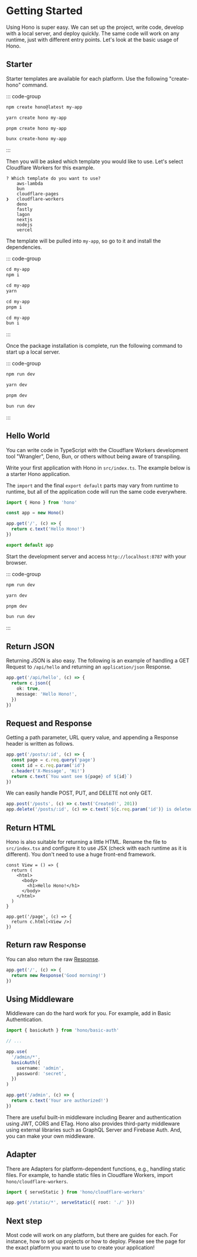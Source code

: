 # Getting Started

Using Hono is super easy. We can set up the project, write code, develop with a local server, and deploy quickly. The same code will work on any runtime, just with different entry points. Let's look at the basic usage of Hono.

## Starter

Starter templates are available for each platform. Use the following "create-hono" command.

::: code-group

```txt [npm]
npm create hono@latest my-app
```

```txt [yarn]
yarn create hono my-app
```

```txt [pnpm]
pnpm create hono my-app
```

```txt [bun]
bunx create-hono my-app
```

:::

Then you will be asked which template you would like to use.
Let's select Cloudflare Workers for this example.

```
? Which template do you want to use?
    aws-lambda
    bun
    cloudflare-pages
❯   cloudflare-workers
    deno
    fastly
    lagon
    nextjs
    nodejs
    vercel
```

The template will be pulled into `my-app`, so go to it and install the dependencies.

::: code-group

```txt [npm]
cd my-app
npm i
```

```txt [yarn]
cd my-app
yarn
```

```txt [pnpm]
cd my-app
pnpm i
```

```txt [bun]
cd my-app
bun i
```

:::

Once the package installation is complete, run the following command to start up a local server.

::: code-group

```txt [npm]
npm run dev
```

```txt [yarn]
yarn dev
```

```txt [pnpm]
pnpm dev
```

```txt [bun]
bun run dev
```

:::

## Hello World

You can write code in TypeScript with the Cloudflare Workers development tool "Wrangler", Deno, Bun, or others without being aware of transpiling.

Write your first application with Hono in `src/index.ts`. The example below is a starter Hono application.

The `import` and the final `export default` parts may vary from runtime to runtime,
but all of the application code will run the same code everywhere.

```ts
import { Hono } from 'hono'

const app = new Hono()

app.get('/', (c) => {
  return c.text('Hello Hono!')
})

export default app
```

Start the development server and access `http://localhost:8787` with your browser.

::: code-group

```txt [npm]
npm run dev
```

```txt [yarn]
yarn dev
```

```txt [pnpm]
pnpm dev
```

```txt [bun]
bun run dev
```

:::

## Return JSON

Returning JSON is also easy. The following is an example of handling a GET Request to `/api/hello` and returning an `application/json` Response.

```ts
app.get('/api/hello', (c) => {
  return c.json({
    ok: true,
    message: 'Hello Hono!',
  })
})
```

## Request and Response

Getting a path parameter, URL query value, and appending a Response header is written as follows.

```ts
app.get('/posts/:id', (c) => {
  const page = c.req.query('page')
  const id = c.req.param('id')
  c.header('X-Message', 'Hi!')
  return c.text(`You want see ${page} of ${id}`)
})
```

We can easily handle POST, PUT, and DELETE not only GET.

```ts
app.post('/posts', (c) => c.text('Created!', 201))
app.delete('/posts/:id', (c) => c.text(`${c.req.param('id')} is deleted!`))
```

## Return HTML

Hono is also suitable for returning a little HTML. Rename the file to `src/index.tsx` and configure it to use JSX (check with each runtime as it is different). You don't need to use a huge front-end framework.

```tsx
const View = () => {
  return (
    <html>
      <body>
        <h1>Hello Hono!</h1>
      </body>
    </html>
  )
}

app.get('/page', (c) => {
  return c.html(<View />)
})
```

## Return raw Response

You can also return the raw [Response](https://developer.mozilla.org/en-US/docs/Web/API/Response).

```ts
app.get('/', (c) => {
  return new Response('Good morning!')
})
```

## Using Middleware

Middleware can do the hard work for you.
For example, add in Basic Authentication.

```ts
import { basicAuth } from 'hono/basic-auth'

// ...

app.use(
  '/admin/*',
  basicAuth({
    username: 'admin',
    password: 'secret',
  })
)

app.get('/admin', (c) => {
  return c.text('Your are authorized!')
})
```

There are useful built-in middleware including Bearer and authentication using JWT, CORS and ETag.
Hono also provides third-party middleware using external libraries such as GraphQL Server and Firebase Auth.
And, you can make your own middleware.

## Adapter

There are Adapters for platform-dependent functions, e.g., handling static files.
For example, to handle static files in Cloudflare Workers, import `hono/cloudflare-workers`.

```ts
import { serveStatic } from 'hono/cloudflare-workers'

app.get('/static/*', serveStatic({ root: './' }))
```

## Next step

Most code will work on any platform, but there are guides for each.
For instance, how to set up projects or how to deploy.
Please see the page for the exact platform you want to use to create your application!
